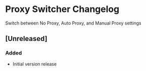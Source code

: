 <!-- Keep a Changelog guide -> https://keepachangelog.com -->

# Proxy Switcher Changelog

Switch between No Proxy, Auto Proxy, and Manual Proxy settings

## [Unreleased]
### Added
- Initial version release
